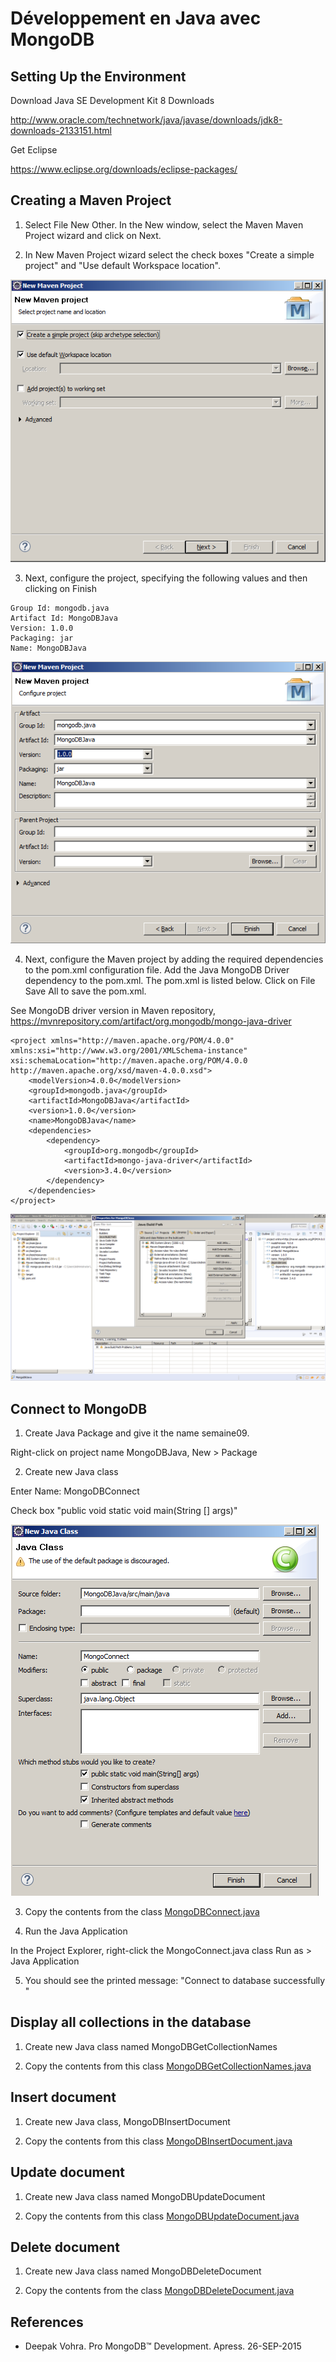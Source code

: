 # Développement en Java avec MongoDB

## Setting Up the Environment

Download Java SE Development Kit 8 Downloads

http://www.oracle.com/technetwork/java/javase/downloads/jdk8-downloads-2133151.html

Get Eclipse

https://www.eclipse.org/downloads/eclipse-packages/

## Creating a Maven Project

1. Select File New Other. In the New window, select the Maven Maven Project wizard and click on Next.

2. In New Maven Project wizard select the check boxes "Create a simple project" and "Use default Workspace location".

![alt tag](https://github.com/CollegeBoreal/INF1069-17H/blob/master/Semaine-09/New-maven-project.PNG)

3. Next, configure the project, specifying the following values and then clicking on Finish

```
Group Id: mongodb.java
Artifact Id: MongoDBJava
Version: 1.0.0
Packaging: jar
Name: MongoDBJava
```

![alt tag](https://github.com/CollegeBoreal/INF1069-17H/blob/master/Semaine-09/New-maven-project-artifactID.PNG)

4. Next, configure the Maven project by adding the required dependencies to the pom.xml configuration file. Add the Java MongoDB Driver dependency to the pom.xml. The pom.xml is
listed below. Click on File Save All to save the pom.xml.

See MongoDB driver version in Maven repository, https://mvnrepository.com/artifact/org.mongodb/mongo-java-driver

```
<project xmlns="http://maven.apache.org/POM/4.0.0" 
xmlns:xsi="http://www.w3.org/2001/XMLSchema-instance" 
xsi:schemaLocation="http://maven.apache.org/POM/4.0.0 http://maven.apache.org/xsd/maven-4.0.0.xsd">
	<modelVersion>4.0.0</modelVersion>
	<groupId>mongodb.java</groupId>
	<artifactId>MongoDBJava</artifactId>
	<version>1.0.0</version>
	<name>MongoDBJava</name>
	<dependencies>
		<dependency>
			<groupId>org.mongodb</groupId>
			<artifactId>mongo-java-driver</artifactId>
			<version>3.4.0</version>
		</dependency>
	</dependencies>
</project>
```

![alt tag](https://github.com/CollegeBoreal/INF1069-17H/blob/master/Semaine-09/Maven-project-mongodb-dependency.PNG)

## Connect to MongoDB

1. Create Java Package and give it the name semaine09.

Right-click on project name MongoDBJava, New > Package

2. Create new Java class

Enter Name: MongoDBConnect

Check box "public void static void main(String [] args)"

![alt tag](https://github.com/CollegeBoreal/INF1069-17H/blob/master/Semaine-09/New-Java-Class.PNG)

3. Copy the contents from the class [MongoDBConnect.java](https://github.com/CollegeBoreal/INF1069-17H/blob/master/Semaine-09/MongoDBConnect.java)

4. Run the Java Application

In the Project Explorer, right-click the MongoConnect.java class Run as > Java Application

5. You should see the printed message: "Connect to database successfully "

## Display all collections in the database

1. Create new Java class named MongoDBGetCollectionNames

2. Copy the contents from this class [MongoDBGetCollectionNames.java](https://github.com/CollegeBoreal/INF1069-17H/blob/master/Semaine-09/MongoDBGetCollectionNames.java)

## Insert document

1. Create new Java class, MongoDBInsertDocument

2. Copy the contents from this class [MongoDBInsertDocument.java](https://github.com/CollegeBoreal/INF1069-17H/blob/master/Semaine-09/MongoDBInsertDocument.java)

## Update document

1. Create new Java class named MongoDBUpdateDocument

2. Copy the contents from this class [MongoDBUpdateDocument.java](https://github.com/CollegeBoreal/INF1069-17H/blob/master/Semaine-09/MongoDBUpdateDocument.java)

## Delete document

1. Create new Java class named MongoDBDeleteDocument

2. Copy the contents from the class [MongoDBDeleteDocument.java](https://github.com/CollegeBoreal/INF1069-17H/blob/master/Semaine-09/MongoDBDeleteDocument.java)

## References
* Deepak Vohra. Pro MongoDB™ Development. Apress. 26-SEP-2015
